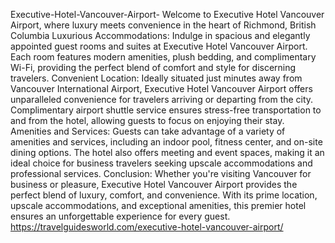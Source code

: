 Executive-Hotel-Vancouver-Airport-
Welcome to Executive Hotel Vancouver Airport, where luxury meets convenience in the heart of Richmond, British Columbia
Luxurious Accommodations:
Indulge in spacious and elegantly appointed guest rooms and suites at Executive Hotel Vancouver Airport. Each room features modern amenities, plush bedding, and complimentary Wi-Fi, providing the perfect blend of comfort and style for discerning travelers.
Convenient Location:
Ideally situated just minutes away from Vancouver International Airport, Executive Hotel Vancouver Airport offers unparalleled convenience for travelers arriving or departing from the city. Complimentary airport shuttle service ensures stress-free transportation to and from the hotel, allowing guests to focus on enjoying their stay.
Amenities and Services:
Guests can take advantage of a variety of amenities and services, including an indoor pool, fitness center, and on-site dining options. The hotel also offers meeting and event spaces, making it an ideal choice for business travelers seeking upscale accommodations and professional services.
Conclusion:
Whether you're visiting Vancouver for business or pleasure, Executive Hotel Vancouver Airport provides the perfect blend of luxury, comfort, and convenience. With its prime location, upscale accommodations, and exceptional amenities, this premier hotel ensures an unforgettable experience for every guest.
https://travelguidesworld.com/executive-hotel-vancouver-airport/

